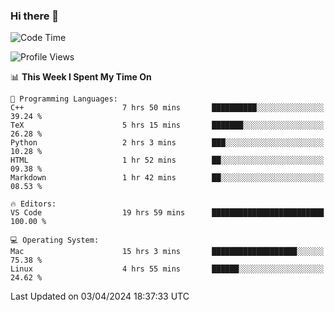 ### Hi there 👋

<!--START_SECTION:waka-->
![Code Time](http://img.shields.io/badge/Code%20Time-424%20hrs%2013%20mins-blue)

![Profile Views](http://img.shields.io/badge/Profile%20Views-0-blue)

📊 **This Week I Spent My Time On** 

```text
💬 Programming Languages: 
C++                      7 hrs 50 mins       ██████████░░░░░░░░░░░░░░░   39.24 % 
TeX                      5 hrs 15 mins       ███████░░░░░░░░░░░░░░░░░░   26.28 % 
Python                   2 hrs 3 mins        ███░░░░░░░░░░░░░░░░░░░░░░   10.28 % 
HTML                     1 hr 52 mins        ██░░░░░░░░░░░░░░░░░░░░░░░   09.38 % 
Markdown                 1 hr 42 mins        ██░░░░░░░░░░░░░░░░░░░░░░░   08.53 % 

🔥 Editors: 
VS Code                  19 hrs 59 mins      █████████████████████████   100.00 % 

💻 Operating System: 
Mac                      15 hrs 3 mins       ███████████████████░░░░░░   75.38 % 
Linux                    4 hrs 55 mins       ██████░░░░░░░░░░░░░░░░░░░   24.62 % 
```


 Last Updated on 03/04/2024 18:37:33 UTC
<!--END_SECTION:waka-->

<!--
**JackeyHua-SJTU/JackeyHua-SJTU** is a ✨ _special_ ✨ repository because its `README.md` (this file) appears on your GitHub profile.

Here are some ideas to get you started:

- 🔭 I’m currently working on ...
- 🌱 I’m currently learning ...
- 👯 I’m looking to collaborate on ...
- 🤔 I’m looking for help with ...
- 💬 Ask me about ...
- 📫 How to reach me: ...
- 😄 Pronouns: ...
- ⚡ Fun fact: ...
-->
